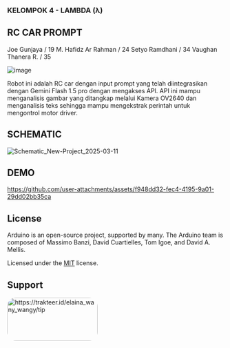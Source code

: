 ### KELOMPOK 4 - LAMBDA (λ)
## RC CAR PROMPT

Joe Gunjaya / 19
M. Hafidz Ar Rahman / 24
Setyo Ramdhani / 34
Vaughan Thanera R. / 35

![image](https://github.com/user-attachments/assets/347301cc-0a8e-4d43-85ec-8e71e21b8f2f)

Robot ini adalah RC car dengan input prompt yang telah diintegrasikan dengan Gemini Flash 1.5 pro dengan mengakses API. 
API ini mampu menganalisis gambar yang ditangkap melalui Kamera OV2640 dan menganalisis teks sehingga mampu mengekstrak perintah untuk 
mengontrol motor driver.

## SCHEMATIC
![Schematic_New-Project_2025-03-11](https://github.com/user-attachments/assets/999f5141-2868-40c5-95db-3f3718bf0f83)


## DEMO
https://github.com/user-attachments/assets/f948dd32-fec4-4195-9a01-29dd02bb35ca

## License

Arduino is an open-source project, supported by many. The Arduino team is composed of Massimo Banzi, David Cuartielles, Tom Igoe, and David A. Mellis.

Licensed under the [MIT](LICENSE.txt) license.


## Support
<p><a href="https://trakteer.id/elaina_wany_wangy/tip"> <img align="left" src="https://berita.teknologi.id/uploads/article/1726158397_image.png" style="border-radius: 20px;" height="100" width="210" alt="https://trakteer.id/elaina_wany_wangy/tip" /></a></p><br><br>
